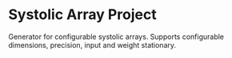 Systolic Array Project
=======================
Generator for configurable systolic arrays. 
Supports configurable dimensions, precision, input and weight stationary.
